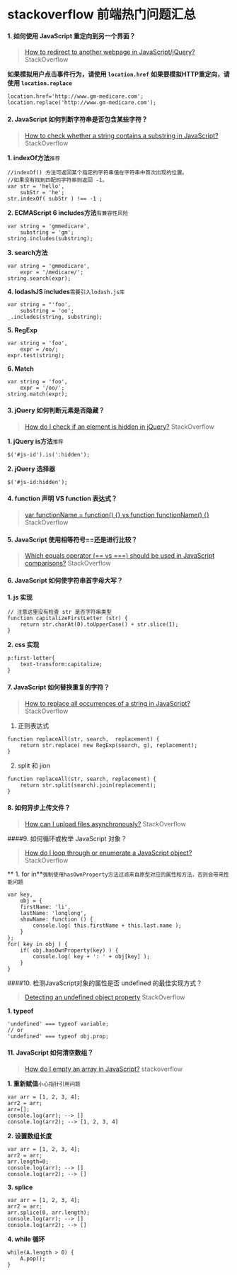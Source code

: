 # stackoverflow 前端热门问题汇总

#### 1. 如何使用 JavaScript 重定向到另一个界面？

>[How to redirect to another webpage in JavaScript/jQuery?](https://stackoverflow.com/questions/503093/how-to-redirect-to-another-webpage-in-javascript-jquery)
> StackOverflow

**如果模拟用户点击事件行为，请使用  `location.href`** 
**如果要模拟HTTP重定向，请使用 `location.replace`** 

```
location.href='http://www.gm-medicare.com';
location.replace('http://www.gm-medicare.com');
```

#### 2. JavaScript 如何判断字符串是否包含某些字符？

>[How to check whether a string contains a substring in JavaScript?](https://stackoverflow.com/questions/1789945/how-to-check-whether-a-string-contains-a-substring-in-javascript)
>StackOverflow

**1. indexOf方法**`推荐` 
```
//indexOf() 方法可返回某个指定的字符串值在字符串中首次出现的位置。
//如果没有找到匹配的字符串则返回 -1。
var str = 'hello',
	subStr = 'he';
str.indexOf( subStr ) !== -1 ;
```
**2. ECMAScript 6 includes方法**`有兼容性风险` 
```
var string = 'gmmedicare',
    substring = 'gm';
string.includes(substring);
```
**3. search方法** 
```
var string = 'gmmedicare',
    expr = '/medicare/';
string.search(expr);
```
**4. lodashJS includes**`需要引入lodash.js库`
```
var string = "'foo',
    substring = 'oo';
_.includes(string, substring);
```
**5. RegExp**
```
var string = 'foo',
    expr = /oo/;  
expr.test(string);
```
**6. Match**
```
var string = 'foo',
    expr = '/oo/';
string.match(expr);
```
#### 3. jQuery 如何判断元素是否隐藏？

> [How do I check if an element is hidden in jQuery?](https://stackoverflow.com/questions/178325/how-do-i-check-if-an-element-is-hidden-in-jquery)
> StackOverflow

**1.  jQuery is方法**`推荐`
```
$('#js-id').is(':hidden');
```
**2.  jQuery 选择器**
```
$('#js-id:hidden');
```
#### 4. function 声明 VS function 表达式？

> [var functionName = function() {} vs function functionName() {}](https://stackoverflow.com/questions/336859/var-functionname-function-vs-function-functionname)
> StackOverflow

#### 5. JavaScript 使用相等符号==还是进行比较？

> [Which equals operator (== vs ===) should be used in JavaScript comparisons?](https://stackoverflow.com/questions/359494/which-equals-operator-vs-should-be-used-in-javascript-comparisons)
> StackOverflow

#### 6. JavaScript 如何使字符串首字母大写？

**1. js 实现**

```
// 注意这里没有检查 str 是否字符串类型
function capitalizeFirstLetter (str) {
	return str.charAt(0).toUpperCase() + str.slice(1);
}
```
**2. css 实现**

```
p:first-letter{
	text-transform:capitalize;
}
```

#### 7. JavaScript 如何替换重复的字符？

> [How to replace all occurrences of a string in JavaScript?](https://stackoverflow.com/questions/1144783/how-to-replace-all-occurrences-of-a-string-in-javascript)
> StackOverflow

1. 正则表达式

```
function replaceAll(str, search,  replacement) {
	return str.replace( new RegExp(search, g), replacement); 
}
```
2. split 和 jion 
```
function replaceAll(str, search, replacement) {
	return str.split(search).join(replacement); 
}
```
#### 8. 如何异步上传文件？

> [How can I upload files asynchronously?](https://stackoverflow.com/questions/166221/how-can-i-upload-files-asynchronously)
> StackOverflow

####9. 如何循环或枚举 JavaScript 对象？

> [How do I loop through or enumerate a JavaScript object?](https://stackoverflow.com/questions/684672/how-do-i-loop-through-or-enumerate-a-javascript-object)
> StackOverflow

** 1. for in**`强制使用hasOwnProperty方法过滤来自原型对应的属性和方法，否则会带来性能问题`
```
var key,
    obj = {
	firstName: 'li',
	lastName: 'longlong',
	showName: function () {
		console.log( this.firstName + this.last.name );
	}	
};
for( key in obj ) {
	if( obj.hasOwnProperty(key) ) {
		console.log( key + ': ' + obj[key] );
	}
}
```
####10. 检测JavaScript对象的属性是否 undefined 的最佳实现方式？

> [Detecting an undefined object property](https://stackoverflow.com/questions/27509/detecting-an-undefined-object-property)
> StackOverflow


**1. typeof**

```
'undefined' === typeof variable;
// or 
'undefined' === typeof obj.prop;
```
#### 11. JavaScript 如何清空数组？

> [How do I empty an array in JavaScript?](https://stackoverflow.com/questions/1232040/how-do-i-empty-an-array-in-javascript?rq=1)
>stackoverflow

**1. 重新赋值**`小心指针引用问题`
```
var arr = [1, 2, 3, 4];
arr2 = arr;
arr=[];
console.log(arr); --> []
console.log(arr2); --> [1, 2, 3, 4]
```
**2. 设置数组长度**
```
var arr = [1, 2, 3, 4];
arr2 = arr;
arr.length=0;
console.log(arr); --> []
console.log(arr2); --> []
```
**3. splice**
```
var arr = [1, 2, 3, 4];
arr2 = arr;
arr.splice(0, arr.length);
console.log(arr); --> []
console.log(arr2); --> []
```
**4. while 循环**
```
while(A.length > 0) {
    A.pop();
}
```
